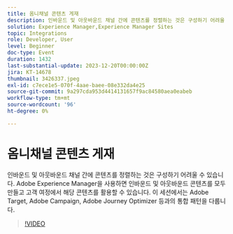 ```yaml
---
title: 옴니채널 콘텐츠 게재
description: 인바운드 및 아웃바운드 채널 간에 콘텐츠를 정렬하는 것은 구성하기 어려울 수 있습니다. Adobe Experience Manager을 사용하면 인바운드 및 아웃바운드 콘텐츠를 모두 만들고 고객 여정에서 해당 콘텐츠를 활용할 수 있습니다. 이 세션에서는 Adobe Target, Adobe Campaign, Adobe Journey Optimizer 등과의 통합 패턴을 다룹니다.
solution: Experience Manager,Experience Manager Sites
topic: Integrations
role: Developer, User
level: Beginner
doc-type: Event
duration: 1432
last-substantial-update: 2023-12-20T00:00:00Z
jira: KT-14678
thumbnail: 3426337.jpeg
exl-id: c7ece1e5-070f-4aae-baee-08e332da4e25
source-git-commit: 9a297cda953d4414131657f9ac84580aea0eabeb
workflow-type: tm+mt
source-wordcount: '96'
ht-degree: 0%

---
```


# 옴니채널 콘텐츠 게재

인바운드 및 아웃바운드 채널 간에 콘텐츠를 정렬하는 것은 구성하기 어려울 수 있습니다. Adobe Experience Manager을 사용하면 인바운드 및 아웃바운드 콘텐츠를 모두 만들고 고객 여정에서 해당 콘텐츠를 활용할 수 있습니다. 이 세션에서는 Adobe Target, Adobe Campaign, Adobe Journey Optimizer 등과의 통합 패턴을 다룹니다.

>[!VIDEO](https://video.tv.adobe.com/v/3426337/?learn=on)

